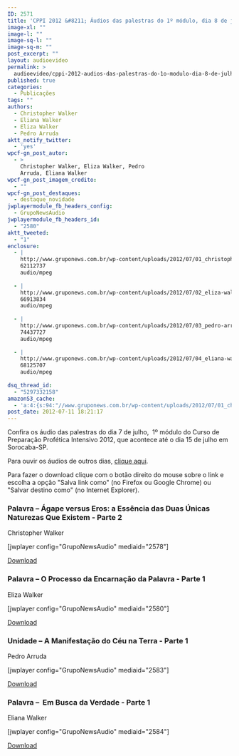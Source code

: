 ```yaml
---
ID: 2571
title: 'CPPI 2012 &#8211; Áudios das palestras do 1º módulo, dia 8 de julho'
image-xl: ""
image-l: ""
image-sq-l: ""
image-sq-m: ""
post_excerpt: ""
layout: audioevideo
permalink: >
  audioevideo/cppi-2012-audios-das-palestras-do-1o-modulo-dia-8-de-julho
published: true
categories:
  - Publicações
tags: ""
authors:
  - Christopher Walker
  - Eliana Walker
  - Eliza Walker
  - Pedro Arruda
aktt_notify_twitter:
  - 'yes'
wpcf-gn_post_autor:
  - >
    Christopher Walker, Eliza Walker, Pedro
    Arruda, Eliana Walker
wpcf-gn_post_imagem_credito:
  - ""
wpcf-gn_post_destaques:
  - destaque_novidade
jwplayermodule_fb_headers_config:
  - GrupoNewsAudio
jwplayermodule_fb_headers_id:
  - "2580"
aktt_tweeted:
  - "1"
enclosure:
  - |
    http://www.gruponews.com.br/wp-content/uploads/2012/07/01_christopher-walker_domingo-8-de-julho.mp3
    62112737
    audio/mpeg
    
  - |
    http://www.gruponews.com.br/wp-content/uploads/2012/07/02_eliza-walker_domingo-8-de-julho.mp3
    66913834
    audio/mpeg
    
  - |
    http://www.gruponews.com.br/wp-content/uploads/2012/07/03_pedro-arruda_domingo-8-de-julho.mp3
    74437727
    audio/mpeg
    
  - |
    http://www.gruponews.com.br/wp-content/uploads/2012/07/04_eliana-walker_domingo-8-de-julho.mp3
    68125707
    audio/mpeg
    
dsq_thread_id:
  - "5297332158"
amazonS3_cache:
  - 'a:4:{s:94:"//www.gruponews.com.br/wp-content/uploads/2012/07/01_christopher-walker_domingo-8-de-julho.mp3";a:1:{s:9:"timestamp";i:1517856153;}s:88:"//www.gruponews.com.br/wp-content/uploads/2012/07/02_eliza-walker_domingo-8-de-julho.mp3";a:1:{s:9:"timestamp";i:1517856153;}s:88:"//www.gruponews.com.br/wp-content/uploads/2012/07/03_pedro-arruda_domingo-8-de-julho.mp3";a:1:{s:9:"timestamp";i:1517856153;}s:89:"//www.gruponews.com.br/wp-content/uploads/2012/07/04_eliana-walker_domingo-8-de-julho.mp3";a:1:{s:9:"timestamp";i:1517856153;}}'
post_date: 2012-07-11 18:21:17
---
```

Confira os áudio das palestras do dia 7 de julho,  1º módulo do Curso de Preparação Profética Intensivo 2012, que acontece até o dia 15 de julho em Sorocaba-SP.

Para ouvir os áudios de outros dias, <a href="http://www.gruponews.com.br/assuntos/publicacoes/audio/cppi2012">clique aqui</a>.

Para fazer o download clique com o botão direito do mouse sobre o link e escolha a opção "Salva link como" (no Firefox ou Google Chrome) ou "Salvar destino como" (no Internet Explorer).
<h3>Palavra – Ágape versus Eros: a Essência das Duas Únicas Naturezas Que Existem - Parte 2</h3>
Christopher Walker

[jwplayer config="GrupoNewsAudio" mediaid="2578"]

<a href="http://www.gruponews.com.br/wp-content/uploads/2012/07/01_christopher-walker_domingo-8-de-julho.mp3">Download</a>
<h3>Palavra – O Processo da Encarnação da Palavra - Parte 1</h3>
Eliza Walker

[jwplayer config="GrupoNewsAudio" mediaid="2580"]

<a href="http://www.gruponews.com.br/wp-content/uploads/2012/07/02_eliza-walker_domingo-8-de-julho.mp3">Download</a>
<h3>Unidade – A Manifestação do Céu na Terra - Parte 1</h3>
Pedro Arruda

[jwplayer config="GrupoNewsAudio" mediaid="2583"]

<a href="http://www.gruponews.com.br/wp-content/uploads/2012/07/03_pedro-arruda_domingo-8-de-julho.mp3">Download</a>
<h3>Palavra –  Em Busca da Verdade - Parte 1</h3>
Eliana Walker

[jwplayer config="GrupoNewsAudio" mediaid="2584"]

<a href="http://www.gruponews.com.br/wp-content/uploads/2012/07/04_eliana-walker_domingo-8-de-julho.mp3">Download</a>